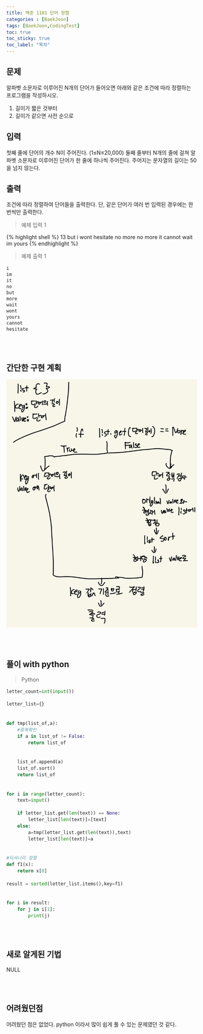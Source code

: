 ```yaml
---
title: 백준 1181 단어 정렬
categories : [BaekJoon]
tags: [BaekJoon,CodingTest]
toc: true
toc_sticky: true
toc_label: "목차"
---
```




문제
--

알파벳 소문자로 이루어진 N개의 단어가 들어오면 아래와 같은 조건에 따라 정렬하는 프로그램을 작성하시오.

1. 길이가 짧은 것부터
2. 길이가 같으면 사전 순으로

입력
--

첫째 줄에 단어의 개수 N이 주어진다. (1≤N≤20,000) 둘째 줄부터 N개의 줄에 걸쳐 알파벳 소문자로 이루어진 단어가 한 줄에 하나씩 주어진다. 주어지는 문자열의 길이는 50을 넘지 않는다.

출력
--

조건에 따라 정렬하여 단어들을 출력한다. 단, 같은 단어가 여러 번 입력된 경우에는 한 번씩만 출력한다.




>예제 입력 1

{% highlight shell %}
13
but
i
wont
hesitate
no
more
no
more
it
cannot
wait
im
yours
{% endhighlight %}



>예제 출력 1


```
i
im
it
no
but
more
wait
wont
yours
cannot
hesitate
```
<br><br>

간단한 구현 계획
--


![구현계획](/assets/img/al_prob/baekjoon1181.jpg)


<br><br>


풀이 with python
--
>Python

```python
letter_count=int(input())

letter_list={}


def tmp(list_of,a):
    #중복확인
    if a in list_of != False:
        return list_of
    

    list_of.append(a)
    list_of.sort()
    return list_of 


for i in range(letter_count):
    text=input()

    if letter_list.get(len(text)) == None:
        letter_list[len(text)]=[text]
    else:
        a=tmp(letter_list.get(len(text)),text)
        letter_list[len(text)]=a


#딕셔너리 정렬
def f1(x):
    return x[0]

result = sorted(letter_list.items(),key=f1)


for i in result:
    for j in i[1]:
        print(j)
```
<br><br>

새로 알게된  기법
--


NULL

<br><br>

어려웠던점
--


<p>어려웠던 점은 없었다. python 이라서 많이 쉽게 풀 수 있는 문제였던 것 같다.</p>